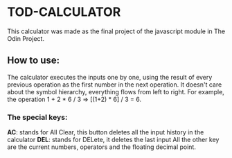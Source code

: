 # TOD-CALCULATOR
This calculator was made as the final project of the javascript module in The 
Odin Project.

## How to use:
The calculator executes the inputs one by one, using the result of every previous
operation as the first number in the next operation. It doesn't care about the
symbol hierarchy, everything flows from left to right. For example, the operation
1 + 2 * 6 / 3 => [(1+2) * 6] / 3 = 6.

### The special keys:
**AC**: stands for All Clear, this button deletes all the input history in the calculator
**DEL**: stands for DELete, it deletes the last input
All the other key are the current numbers, operators and the floating decimal point.